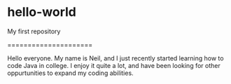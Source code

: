 # hello-world
My first repository

=====================

Hello everyone. My name is Neil, and I just recently started learning how to code Java in college. I enjoy it quite a lot,
and have been looking for other oppurtunities to expand my coding abilities. 
